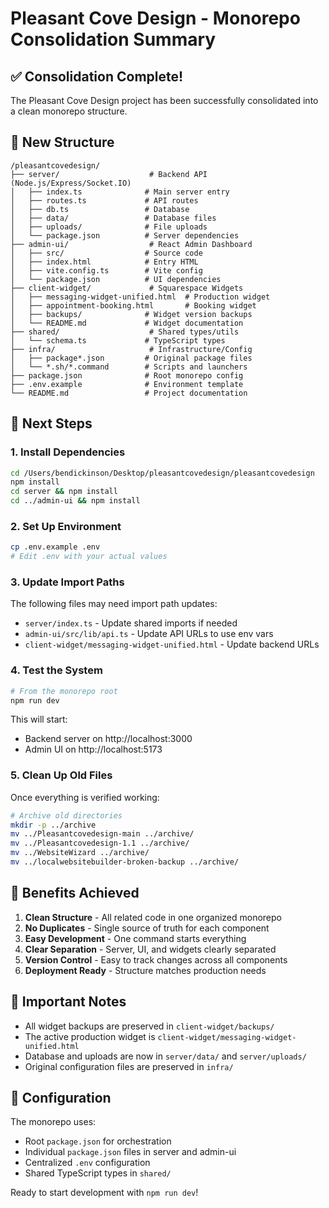 # Pleasant Cove Design - Monorepo Consolidation Summary

## ✅ Consolidation Complete!

The Pleasant Cove Design project has been successfully consolidated into a clean monorepo structure.

## 📁 New Structure

```
/pleasantcovedesign/
├── server/                    # Backend API (Node.js/Express/Socket.IO)
│   ├── index.ts              # Main server entry
│   ├── routes.ts             # API routes
│   ├── db.ts                 # Database
│   ├── data/                 # Database files
│   ├── uploads/              # File uploads
│   └── package.json          # Server dependencies
├── admin-ui/                  # React Admin Dashboard
│   ├── src/                  # Source code
│   ├── index.html            # Entry HTML
│   ├── vite.config.ts        # Vite config
│   └── package.json          # UI dependencies
├── client-widget/             # Squarespace Widgets
│   ├── messaging-widget-unified.html  # Production widget
│   ├── appointment-booking.html       # Booking widget
│   ├── backups/              # Widget version backups
│   └── README.md             # Widget documentation
├── shared/                    # Shared types/utils
│   └── schema.ts             # TypeScript types
├── infra/                     # Infrastructure/Config
│   ├── package*.json         # Original package files
│   └── *.sh/*.command        # Scripts and launchers
├── package.json              # Root monorepo config
├── .env.example              # Environment template
└── README.md                 # Project documentation
```

## 🚀 Next Steps

### 1. Install Dependencies
```bash
cd /Users/bendickinson/Desktop/pleasantcovedesign/pleasantcovedesign
npm install
cd server && npm install
cd ../admin-ui && npm install
```

### 2. Set Up Environment
```bash
cp .env.example .env
# Edit .env with your actual values
```

### 3. Update Import Paths
The following files may need import path updates:
- `server/index.ts` - Update shared imports if needed
- `admin-ui/src/lib/api.ts` - Update API URLs to use env vars
- `client-widget/messaging-widget-unified.html` - Update backend URLs

### 4. Test the System
```bash
# From the monorepo root
npm run dev
```

This will start:
- Backend server on http://localhost:3000
- Admin UI on http://localhost:5173

### 5. Clean Up Old Files
Once everything is verified working:
```bash
# Archive old directories
mkdir -p ../archive
mv ../Pleasantcovedesign-main ../archive/
mv ../Pleasantcovedesign-1.1 ../archive/
mv ../WebsiteWizard ../archive/
mv ../localwebsitebuilder-broken-backup ../archive/
```

## 🎯 Benefits Achieved

1. **Clean Structure** - All related code in one organized monorepo
2. **No Duplicates** - Single source of truth for each component
3. **Easy Development** - One command starts everything
4. **Clear Separation** - Server, UI, and widgets clearly separated
5. **Version Control** - Easy to track changes across all components
6. **Deployment Ready** - Structure matches production needs

## 📝 Important Notes

- All widget backups are preserved in `client-widget/backups/`
- The active production widget is `client-widget/messaging-widget-unified.html`
- Database and uploads are now in `server/data/` and `server/uploads/`
- Original configuration files are preserved in `infra/`

## 🔧 Configuration

The monorepo uses:
- Root `package.json` for orchestration
- Individual `package.json` files in server and admin-ui
- Centralized `.env` configuration
- Shared TypeScript types in `shared/`

Ready to start development with `npm run dev`! 
